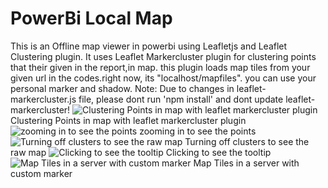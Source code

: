 # PowerBi Local Map
This is an Offline map viewer in powerbi using Leafletjs and Leaflet Clustering plugin.
It uses Leaflet Markercluster plugin for clustering points that their given in the report,in map.
this plugin loads map tiles from your given url in the codes.right now, its "localhost/mapfiles".
you can use your personal marker and shadow.
Note:
Due to changes in leaflet-markercluster.js file, please dont run 'npm install' and dont update leaflet-markercluster!
![Clustering Points in map with leaflet markercluster plugin](http://www.pmahdavi.ir/wp-content/uploads/2018/12/Screenshot-459.png)
Clustering Points in map with leaflet markercluster plugin
![zooming in to see the points](http://www.pmahdavi.ir/wp-content/uploads/2018/12/Screenshot-460.png)
zooming in to see the points
![Turning off clusters to see the raw map](http://www.pmahdavi.ir/wp-content/uploads/2018/12/Screenshot-463.png)
Turning off clusters to see the raw map
![Clicking to see the tooltip](http://www.pmahdavi.ir/wp-content/uploads/2018/12/Screenshot-462.png)
Clicking to see the tooltip
![Map Tiles in a server with custom marker](http://www.pmahdavi.ir/wp-content/uploads/2018/12/Screenshot-453.png)
Map Tiles in a server with custom marker
